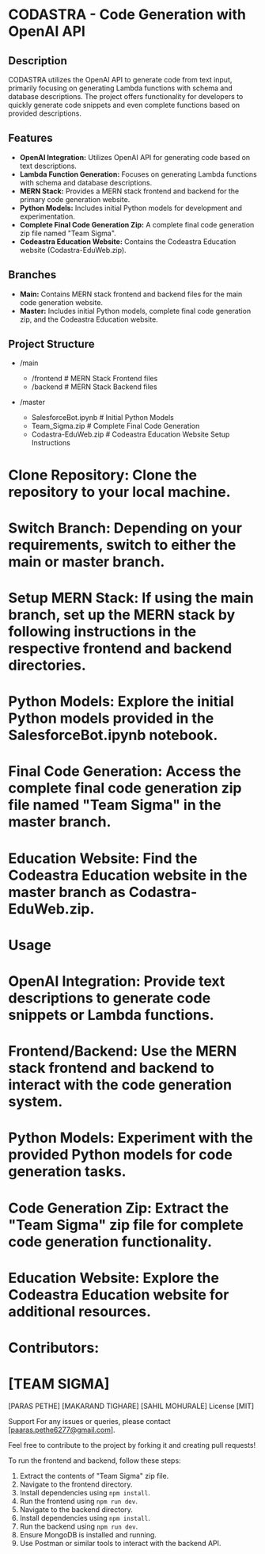 # CODASTRA - Code Generation with OpenAI API

## Description
CODASTRA utilizes the OpenAI API to generate code from text input, primarily focusing on generating Lambda functions with schema and database descriptions. The project offers functionality for developers to quickly generate code snippets and even complete functions based on provided descriptions.

## Features
- **OpenAI Integration:** Utilizes OpenAI API for generating code based on text descriptions.
- **Lambda Function Generation:** Focuses on generating Lambda functions with schema and database descriptions.
- **MERN Stack:** Provides a MERN stack frontend and backend for the primary code generation website.
- **Python Models:** Includes initial Python models for development and experimentation.
- **Complete Final Code Generation Zip:** A complete final code generation zip file named "Team Sigma".
- **Codeastra Education Website:** Contains the Codeastra Education website (Codastra-EduWeb.zip).

## Branches
- **Main:** Contains MERN stack frontend and backend files for the main code generation website.
- **Master:** Includes initial Python models, complete final code generation zip, and the Codeastra Education website.

## Project Structure
- /main
  - /frontend        # MERN Stack Frontend files
  - /backend         # MERN Stack Backend files

- /master
  - SalesforceBot.ipynb   # Initial Python Models
  - Team_Sigma.zip        # Complete Final Code Generation
  - Codastra-EduWeb.zip   # Codeastra Education Website
Setup Instructions
# Clone Repository:  Clone the repository to your local machine.
# Switch Branch: Depending on your requirements, switch to either the main or master branch.
# Setup MERN Stack: If using the main branch, set up the MERN stack by following instructions in the respective frontend and backend directories.
# Python Models: Explore the initial Python models provided in the SalesforceBot.ipynb notebook.
# Final Code Generation: Access the complete final code generation zip file named "Team Sigma" in the master branch.
# Education Website: Find the Codeastra Education website in the master branch as Codastra-EduWeb.zip.
# Usage
# OpenAI Integration: Provide text descriptions to generate code snippets or Lambda functions.
# Frontend/Backend: Use the MERN stack frontend and backend to interact with the code generation system.
# Python Models: Experiment with the provided Python models for code generation tasks.
# Code Generation Zip: Extract the "Team Sigma" zip file for complete code generation functionality.
# Education Website: Explore the Codeastra Education website for additional resources.
# Contributors: 
# [TEAM SIGMA]
[PARAS PETHE]
[MAKARAND TIGHARE]
[SAHIL MOHURALE]
License
[MIT]

Support
For any issues or queries, please contact [paaras.pethe6277@gmail.com].

Feel free to contribute to the project by forking it and creating pull requests!

To run the frontend and backend, follow these steps:

1. Extract the contents of "Team Sigma" zip file.
2. Navigate to the frontend directory.
3. Install dependencies using `npm install`.
4. Run the frontend using `npm run dev`.
5. Navigate to the backend directory.
6. Install dependencies using `npm install`.
7. Run the backend using `npm run dev`.
8. Ensure MongoDB is installed and running.
9. Use Postman or similar tools to interact with the backend API.
